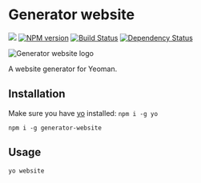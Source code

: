 # Generator website

![](https://img.shields.io/badge/maintainer%20needed-!-red.svg)
[![NPM version](https://badge.fury.io/js/generator-website.svg)](http://badge.fury.io/js/generator-website)
[![Build Status](https://travis-ci.org/roman01la/generator-website.svg?branch=master)](https://travis-ci.org/roman01la/generator-website)
[![Dependency Status](https://gemnasium.com/roman01la/generator-website.svg)](https://gemnasium.com/roman01la/generator-website)

![Generator website logo](https://raw.github.com/roman01la/generator-website/master/logo.png)

A website generator for Yeoman.

## Installation
Make sure you have [yo](https://github.com/yeoman/yo) installed: `npm i -g yo`

```
npm i -g generator-website
```

## Usage

```
yo website
```
